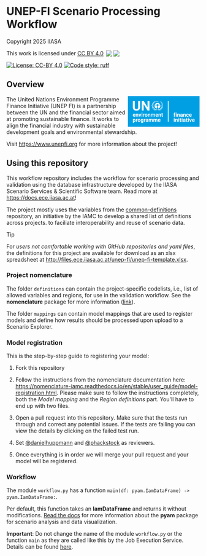 # UNEP-FI Scenario Processing Workflow

Copyright 2025 IIASA 

This work is licensed under <a href="http://creativecommons.org/licenses/by/4.0/" target="_blank" rel="license noopener noreferrer" style="display:inline-block;">CC BY 4.0</a> <a href="http://creativecommons.org/licenses/by/4.0/" target="_blank" rel="license noopener noreferrer" style="display:inline-block;"><img style="height:15px!important;margin-left:3px;vertical-align:text-bottom;" src="https://mirrors.creativecommons.org/presskit/icons/cc.svg"><img style="height:15px!important;margin-left:3px;vertical-align:text-bottom;" src="https://mirrors.creativecommons.org/presskit/icons/by.svg"></a>

[![License: CC-BY 4.0](https://img.shields.io/github/license/iiasa/idesignres-workflow)](https://github.com/iiasa/idesignres-workflow/blob/main/LICENSE)
[![Code style: ruff](https://img.shields.io/endpoint?url=https://raw.githubusercontent.com/charliermarsh/ruff/main/assets/badge/v2.json)](https://github.com/astral-sh/ruff)

## Overview

<img src="images/unep_fi_logo.svg" height="80" align="right" alt="UNEP-FI logo" />

The United Nations Environment Programme Finance Initiative (UNEP FI) is a partnership between the UN and the financial sector aimed at promoting sustainable finance. It works to align the financial industry with sustainable development goals and environmental stewardship.

Visit https://www.unepfi.org for more information about the project!

## Using this repository

This workflow repository includes the workflow for scenario processing and validation
using the database infrastructure developed by the IIASA Scenario Services &
Scientific Software team. Read more at https://docs.ece.iiasa.ac.at!

The project mostly uses the variables from the [common-definitions](https://github.com/IAMconsortium/common-definitions)
repository, an initiative by the IAMC to develop a shared list of definitions across projects.
to faciliate interoperability and reuse of scenario data.

> [!TIP]
> For *users not comfortable working with GitHub repositories and yaml files*,
> the definitions for this project are available for download as an xlsx spreadsheet
> at http://files.ece.iiasa.ac.at/unep-fi/unep-fi-template.xlsx.

### Project nomenclature

The folder `definitions` can contain the project-specific codelists, i.e., list of allowed
variables and regions, for use in the validation workflow. See the **nomenclature**
package for more information ([link](https://github.com/iamconsortium/nomenclature)).

The folder `mappings` can contain model mappings that are used to register models and
define how results should be processed upon upload to a Scenario Explorer.

### Model registration

This is the step-by-step guide to registering your model:

1. Fork this repository
2. Follow the instructions from the nomenclature documentation here: <https://nomenclature-iamc.readthedocs.io/en/stable/user_guide/model-registration.html>. 
Please make sure to follow the instructions completely, both the _Model mapping_ and the _Region definitions_ part. You'll have to end up with two files.
3. Open a pull request into this repository. Make sure that the tests run through and correct any potential issues. If the tests are failing you can view the details by clicking on the failed test run.

4. Set [@danielhuppmann](https://github.com/danielhuppmann) and [@phackstock](https://github.com/phackstock) as reviewers.
5. Once everything is in order we will merge your pull request and your model will be registered.

### Workflow

The module `workflow.py` has a function `main(df: pyam.IamDataFrame) -> pyam.IamDataFrame:`.

Per default, this function takes an **IamDataFrame** and returns it without
modifications. [Read the docs](https://pyam-iamc.readthedocs.io) for more information
about the **pyam** package for scenario analysis and data visualization.

**Important**: Do not change the name of the module `workflow.py` or the function `main`
as they are called like this by the Job Execution Service. Details can be found
[here](https://wiki.ece.iiasa.ac.at/wiki/index.php/Scenario_Explorer/Setup#Job_Execution_Service).



